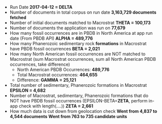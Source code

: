 + Run Date
**2017-04-12 = DELTA**
+ Number of documents in total corpus on run date
**3,163,729 documents fetched**
+ Number of initial documents matched to Macrostrat
**THETA = 100,173**
+ Number of documents the application was run on
**77,679**
+ How many fossil occurrences are in PBDB in North America at app run date (From PBDB API)
**ALPHA = 489,776**
+ How many  Phanerozoic sedimentary rock **formations** in Macrostrat have PBDB fossil occurrences 
**BETA = 2,021**
+ How many North American fossil occurrences are NOT matched to Macrostrat (sum Macrostrat occurrences, sum all North American PBDB occurrences, take difference)
    + North American PBDB Occurrences: **489,776**
    + Total Macrostrat occurrences: **464,655**
    + Difference: **GAMMA = 25,121**
+ Total number of sedimentary, Phanerozoic formations in Macrostrat
**EPSILON = 4,682**
+ Number of Macrostrat, sedimentary, Phanerozoic formations that do NOT have PBDB fossil occurrences (EPSILON-BETA=**ZETA**, perform in-app check with length(....))
**ZETA = 2,661**
+ How much data is cut down from geolocation check
**Went from 4,837 to 4,544 documents**
**Went from 763 to 735 candidate units**
